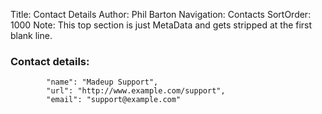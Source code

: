 Title: Contact Details 
Author: Phil Barton
Navigation: Contacts
SortOrder: 1000
Note: This top section is just MetaData and gets stripped at the first blank line.

### Contact details: 

            "name": "Madeup Support",
            "url": "http://www.example.com/support",
            "email": "support@example.com"

